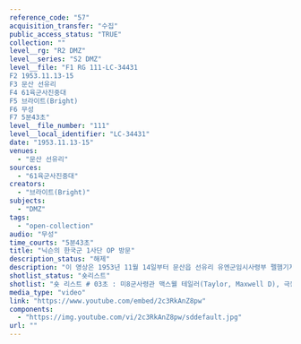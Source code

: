 ```yaml
---
reference_code: "57"
acquisition_transfer: "수집"
public_access_status: "TRUE"
collection: ""
level__rg: "R2 DMZ"
level__series: "S2 DMZ"
level__file: "F1 RG 111-LC-34431
F2 1953.11.13-15
F3 문산 선유리
F4 61육군사진중대
F5 브라이트(Bright)
F6 무성 
F7 5분43초"
level__file_number: "111"
level__local_identifier: "LC-34431"
date: "1953.11.13-15"
venues: 
  - "문산 선유리"
sources: 
  - "61육군사진중대"
creators: 
  - "브라이트(Bright)"
subjects: 
  - "DMZ"
tags: 
  - "open-collection"
audio: "무성"
time_courts: "5분43초"
title: "닉슨의 한국군 1사단 OP 방문"
description_status: "해제"
description: "이 영상은 1953년 11월 14일부터 문산읍 선유리 유엔군임시사령부 펠햄기지와 한국군 1사단 초소 일대에서 훗날 미국 부통령 닉슨이 방문하는 내용을 담고 있다. 정전협정 체결 이후 약 4개월 지난 뒤 펠햄 기지와 DMZ 등을 볼 수 있다. 특히 닉슨은 1953년 1월부터 1961년 1월까지 36대 미국 부통령을지냈으며 1969년 1월 37대 대통령으로 선출되었다. 이 영상은 닉슨이 부통령으로 선출된 이후 첫 한국 방문이라는 점에서 의미가 있다."
shotlist_status: "숏리스트"
shotlist: "숏 리스트 # 03초 : 미8군사령관 맥스웰 테일러(Taylor, Maxwell D), 극동사령부 사령관 존 에드윈 헐(Hull, John Edwin) 장군과 부통령 리처드 닉슨(Nixon, Richard, 훗날 37대 미국대통령)이 한국군 1사단 12 연대 6중대 2소대 OP를 방문하고 있다. 벙커 안과 밖이 보인다. # 8롤 슬레이트 1분09초 : 1롤, 1953년 11월 15일 문산리, 닉슨 문산 선유리 유엔군임시사령부 펠헴기지에 닉슨이 헬기를 타고 착륙했다. 닉슨은 차량을 이용해 기지 내부에 도착했다. 주한미대사 아서 딘(Dean, Arthur H, 정전협상 참여), 국무부 차관보 쥴리어스 레이 시(Lacey, Julius K, 1953년 10월 26일 제네바에서 열린 한국정치회담 미국 수석대표) 등이 선유리 유 엔군임시사령부에서 닉슨 부통령과 기념촬영하고 있다. #7롤 슬레이트 2분23초 : 11월13일 1사단 OP에 도착한 닉슨이 한국군과 함께 DMZ일대를 보고 있다. "
media_type: "video"
link: "https://www.youtube.com/embed/2c3RkAnZ8pw"
components: 
  - "https://img.youtube.com/vi/2c3RkAnZ8pw/sddefault.jpg"
url: ""
---
```

